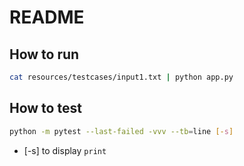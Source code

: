 README
===

## How to run
```bash
cat resources/testcases/input1.txt | python app.py
```

## How to test
```bash
python -m pytest --last-failed -vvv --tb=line [-s]
```
* [-s] to display `print`